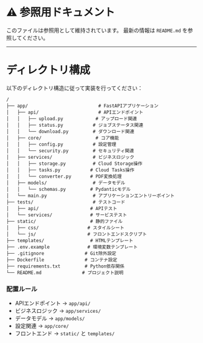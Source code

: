 # ⚠️ 参照用ドキュメント

このファイルは参照用として維持されています。
最新の情報は `README.md` を参照してください。

---

# ディレクトリ構成

以下のディレクトリ構造に従って実装を行ってください：

```
/
├── app/                          # FastAPIアプリケーション
│   ├── api/                      # APIエンドポイント
│   │   ├── upload.py            # アップロード関連
│   │   ├── status.py           # ジョブステータス関連
│   │   └── download.py         # ダウンロード関連
│   ├── core/                    # コア機能
│   │   ├── config.py           # 設定管理
│   │   └── security.py         # セキュリティ関連
│   ├── services/               # ビジネスロジック
│   │   ├── storage.py          # Cloud Storage操作
│   │   ├── tasks.py           # Cloud Tasks操作
│   │   └── converter.py       # PDF変換処理
│   ├── models/                 # データモデル
│   │   └── schemas.py         # Pydanticモデル
│   └── main.py                 # アプリケーションエントリーポイント
├── tests/                      # テストコード
│   ├── api/                   # APIテスト
│   └── services/              # サービステスト
├── static/                    # 静的ファイル
│   ├── css/                  # スタイルシート
│   └── js/                   # フロントエンドスクリプト
├── templates/                 # HTMLテンプレート
├── .env.example              # 環境変数テンプレート
├── .gitignore               # Git除外設定
├── Dockerfile               # コンテナ設定
├── requirements.txt         # Python依存関係
└── README.md               # プロジェクト説明
```

### 配置ルール
- APIエンドポイント → `app/api/`
- ビジネスロジック → `app/services/`
- データモデル → `app/models/`
- 設定関連 → `app/core/`
- フロントエンド → `static/` と `templates/`